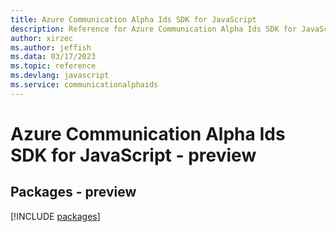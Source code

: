 ```yaml
---
title: Azure Communication Alpha Ids SDK for JavaScript
description: Reference for Azure Communication Alpha Ids SDK for JavaScript
author: xirzec
ms.author: jeffish
ms.data: 03/17/2023
ms.topic: reference
ms.devlang: javascript
ms.service: communicationalphaids
---
```

# Azure Communication Alpha Ids SDK for JavaScript - preview
## Packages - preview
[!INCLUDE [packages](communication-alpha-ids-index.md)]